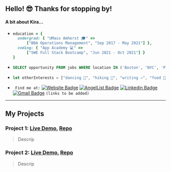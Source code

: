 

## Hello! 😎 Thanks for stopping by!

#### A bit about Kira...
  
* ```ruby
  education = {
    undergrad: { "UMass Amherst 🎓" => 
        ["BBA Operations Management", "Sep 2017 - May 2021"] },
    coding: { "App Academy 💻" => 
        ["SWE Full Stack Bootcamp", "Jun 2021 - Oct 2021"] }
  }
  ```
* ```sql
  SELECT opportunity FROM jobs WHERE location IN ('Boston', 'NYC', 'Philly', 'DC', 'Bay Area')
  ```
* ``` javascript
  let otherInterests = ["dancing 💃", "hiking 🌲", "writing ✍", "food 🌮🍣🍄🥗🍜🧀"]
  ```
* ` Find me at:`  [![Website Badge](https://img.shields.io/badge/-kira_porter_com-e34f26?style=flat-square&logo=Portfolio&logoColor=white&link=https://github.com/kierxin)](https://github.com/kierxin)
[![AngelList Badge](https://img.shields.io/badge/-kira's_angel-e4405f?style=flat-square&logo=AngelList&logoColor=white&link=https://github.com/kierxin)](https://github.com/kierxin)
[![Linkedin Badge](https://img.shields.io/badge/-kiraporter-blue?style=flat-square&logo=Linkedin&logoColor=white&link=https://github.com/kierxin)](https://github.com/kierxin)
[![Gmail Badge](https://img.shields.io/badge/-kierxin@gmail.com-d14836?style=flat-square&logo=Gmail&logoColor=white&link=mailto:kierxin@gmail.com)](mailto:mail@kierxin@gmail.com) ` (links to be added) `

***

## My Projects  

### Project 1: [Live Demo](https://github.com/kierxin "https://github.com/kierxin"), [Repo](https://github.com/kierxin "https://github.com/kierxin")

> Descrip  

### Project 2: [Live Demo](https://github.com/kierxin "https://github.com/kierxin"), [Repo](https://github.com/kierxin "https://github.com/kierxin")
> Descrip

